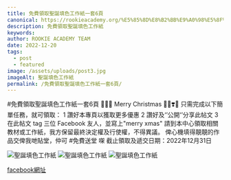 ```yaml
---
title: 免費領取聖誕填色工作紙一套6頁
canonical: https://rookieacademy.org/%E5%85%8D%E8%B2%BB%E9%A0%98%E5%8F%96%E8%81%96%E8%AA%95%E5%A1%AB%E8%89%B2%E5%B7%A5%E4%BD%9C%E7%B4%99%E4%B8%80%E5%A5%976%E9%A0%81
description: 免費領取聖誕填色工作紙
keywords: 
author: ROOKIE ACADEMY TEAM
date: 2022-12-20
tags:
  - post
  - featured
image: /assets/uploads/post3.jpg
imageAlt: 聖誕填色工作紙
permalink: /免費領取聖誕填色工作紙一套6頁/
---
```

#免費領取聖誕填色工作紙一套6頁
 🤭🎅🏻 Merry Christmas 💃🏼❣️💖 
只需完成以下簡單任務，就可領取：
1 讚好本專頁以獲取更多優惠
2 讚好及‘’公開‘’分享此帖文
3 在此帖文 tag 三位 Facebook 友人，並寫上"merry xmas"
請到本中心領取相關教材或工作紙，我方保留最終決定權及行使權，不得異議。
俾心機填得靚靚的作品交俾我哋貼堂，仲可 #免費送堂 㗎
截止領取及遞交日期：2022年12月31日

![聖誕填色工作紙](/assets/uploads/post4.jpg)
![聖誕填色工作紙](/assets/uploads/post5.jpg)
![聖誕填色工作紙](/assets/uploads/post6.jpg)

[facebook網址](https://www.facebook.com/rookieacademysensen/photos/pcb.692719555767897/692719299101256/)